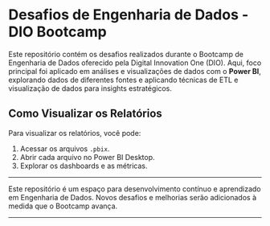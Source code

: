 # Desafios de Engenharia de Dados - DIO Bootcamp

Este repositório contém os desafios realizados durante o Bootcamp de Engenharia de Dados oferecido pela Digital Innovation One (DIO). Aqui, foco principal foi aplicado em análises e visualizações de dados com o **Power BI**, explorando dados de diferentes fontes e aplicando técnicas de ETL e visualização de dados para insights estratégicos.

## Como Visualizar os Relatórios

Para visualizar os relatórios, você pode:
1. Acessar os arquivos `.pbix`.
2. Abrir cada arquivo no Power BI Desktop.
3. Explorar os dashboards e as métricas.

---

Este repositório é um espaço para desenvolvimento contínuo e aprendizado em Engenharia de Dados. Novos desafios e melhorias serão adicionados à medida que o Bootcamp avança.

---
